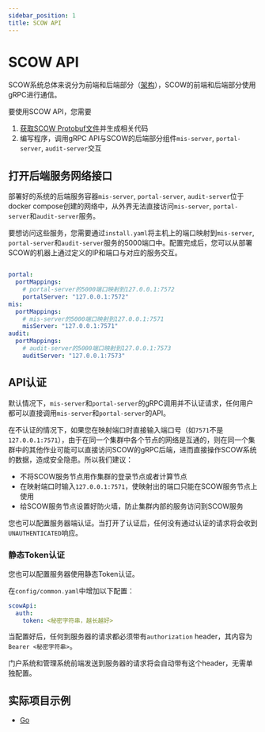 ```yaml
---
sidebar_position: 1
title: SCOW API
---
```


# SCOW API

SCOW系统总体来说分为前端和后端部分（[架构](../../deploy/architecture/index.md)），SCOW的前端和后端部分使用gRPC进行通信。

要使用SCOW API，您需要

1. [获取SCOW Protobuf文件](./proto.md)并生成相关代码
2. 编写程序，调用gRPC API与SCOW的后端部分组件`mis-server`, `portal-server`, `audit-server`交互

## 打开后端服务网络接口

部署好的系统的后端服务容器`mis-server`, `portal-server`, `audit-server`位于docker compose创建的网络中，从外界无法直接访问`mis-server`, `portal-server`和`audit-server`服务。

要想访问这些服务，您需要通过`install.yaml`将主机上的端口映射到`mis-server`, `portal-server`和`audit-server`服务的5000端口中。配置完成后，您可以从部署SCOW的机器上通过定义的IP和端口与对应的服务交互。

```yaml title=install.yaml

portal:
  portMappings:
    # portal-server的5000端口映射到127.0.0.1:7572
    portalServer: "127.0.0.1:7572"
mis:
  portMappings:
    # mis-server的5000端口映射到127.0.0.1:7571
    misServer: "127.0.0.1:7571"
audit:
  portMappings:
    # audit-server的5000端口映射到127.0.0.1:7573
    auditServer: "127.0.0.1:7573"
```

## API认证

默认情况下，`mis-server`和`portal-server`的gRPC调用并不认证请求，任何用户都可以直接调用`mis-server`和`portal-server`的API。

在不认证的情况下，如果您在映射端口时直接输入端口号（如`7571`不是`127.0.0.1:7571`），由于在同一个集群中各个节点的网络是互通的，则在同一个集群中的其他作业可能可以直接访问SCOW的gRPC后端，进而直接操作SCOW系统的数据，造成安全隐患。所以我们建议：

- 不将SCOW服务节点用作集群的登录节点或者计算节点
- 在映射端口时输入`127.0.0.1:7571`，使映射出的端口只能在SCOW服务节点上使用
- 给SCOW服务节点设置好防火墙，防止集群内部的服务访问到SCOW服务

您也可以配置服务器端认证。当打开了认证后，任何没有通过认证的请求将会收到`UNAUTHENTICATED`响应。

### 静态Token认证

您也可以配置服务器使用静态Token认证。

在`config/common.yaml`中增加以下配置：

```yaml title="config/common.yaml"
scowApi:
  auth:
    token: <秘密字符串，越长越好>
```

当配置好后，任何到服务器的请求都必须带有`authorization` header，其内容为`Bearer <秘密字符串>`。

门户系统和管理系统前端发送到服务器的请求将会自动带有这个header，无需单独配置。

## 实际项目示例

- [Go](./examples/go.md#使用scow-api)

